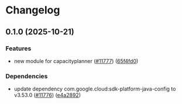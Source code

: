 # Changelog

## 0.1.0 (2025-10-21)

### Features

* new module for capacityplanner ([#11777](https://github.com/googleapis/google-cloud-java/issues/11777)) ([65f4fd0](https://github.com/googleapis/google-cloud-java/commit/65f4fd0dfc3f8dba4c90389bb37285fba89536af))

### Dependencies

* update dependency com.google.cloud:sdk-platform-java-config to v3.53.0 ([#11776](https://github.com/googleapis/google-cloud-java/issues/11776)) ([e4a2892](https://github.com/googleapis/google-cloud-java/commit/e4a2892c8f7d51e3c3bec551f922b42f70a880d8))
